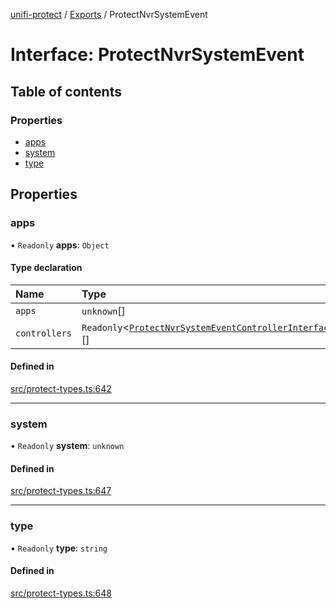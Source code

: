 [unifi-protect](../README.md) / [Exports](../modules.md) / ProtectNvrSystemEvent

# Interface: ProtectNvrSystemEvent

## Table of contents

### Properties

- [apps](ProtectNvrSystemEvent.md#apps)
- [system](ProtectNvrSystemEvent.md#system)
- [type](ProtectNvrSystemEvent.md#type)

## Properties

### apps

• `Readonly` **apps**: `Object`

#### Type declaration

| Name | Type |
| :------ | :------ |
| `apps` | `unknown`[] |
| `controllers` | `Readonly`<[`ProtectNvrSystemEventControllerInterface`](ProtectNvrSystemEventControllerInterface.md)\>[] |

#### Defined in

[src/protect-types.ts:642](https://github.com/hjdhjd/unifi-protect/blob/12eaf9c/src/protect-types.ts#L642)

___

### system

• `Readonly` **system**: `unknown`

#### Defined in

[src/protect-types.ts:647](https://github.com/hjdhjd/unifi-protect/blob/12eaf9c/src/protect-types.ts#L647)

___

### type

• `Readonly` **type**: `string`

#### Defined in

[src/protect-types.ts:648](https://github.com/hjdhjd/unifi-protect/blob/12eaf9c/src/protect-types.ts#L648)
